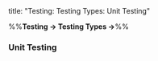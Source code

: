 <frontmatter>
title: "Testing: Testing Types: Unit Testing"
</frontmatter>

<link rel="stylesheet" href="{{baseUrl}}/css/textbook.css">

<div class="website-content">

%%**Testing → Testing Types →**%%

### Unit Testing

<div id="main">

<include src="./what/embed.md" />
<include src="./stubs/embed.md" />

</div>
</div>
